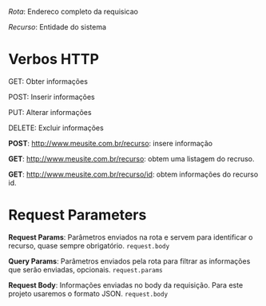 _Rota_: Endereco completo da requisicao

_Recurso_: Entidade do sistema

# Verbos HTTP

GET: Obter informações

POST: Inserir informações

PUT: Alterar informações

DELETE: Excluir informações

**POST**: http://www.meusite.com.br/recurso: insere informação

**GET**: http://www.meusite.com.br/recurso: obtem uma listagem do recruso.

**GET**: http://www.meusite.com.br/recurso/id: obtem informações do recurso id.

# Request Parameters

**Request Params**: Parâmetros enviados na rota e servem para identificar o recurso, quase sempre obrigatório.
`request.body`

**Query Params**: Parâmetros enviados pela rota para filtrar as informações que serão enviadas, opcionais.
`request.params`

**Request Body**: Informações enviadas no body da requisição. Para este projeto usaremos o formato JSON.
`request.body`
